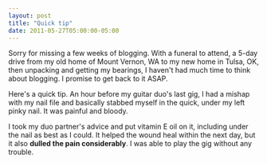 ```yaml
---
layout: post
title: "Quick tip"
date: 2011-05-27T05:00:00-05:00
---
```


Sorry for missing a few weeks of blogging. With a funeral to attend, a 5-day drive from my old home of Mount Vernon, WA to my new home in Tulsa, OK, then unpacking and getting my bearings, I haven't had much time to think about blogging. I promise to get back to it ASAP.

Here's a quick tip. An hour before my guitar duo's last gig, I had a mishap with my nail file and basically stabbed myself in the quick, under my left pinky nail. It was painful and bloody.

I took my duo partner's advice and put vitamin E oil on it, including under the nail as best as I could. It helped the wound heal within the next day, but it also **dulled the pain considerably**. I was able to play the gig without any trouble.

